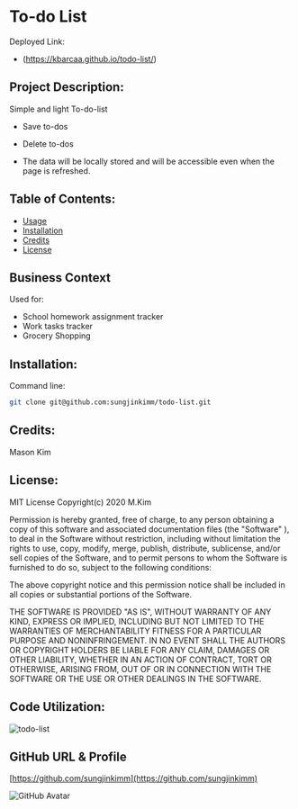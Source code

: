 # To-do List

Deployed Link: 
* (https://kbarcaa.github.io/todo-list/)

## Project Description:

Simple and light To-do-list

* Save to-dos
* Delete to-dos 

* The data will be locally stored and will be accessible even when the page is refreshed. 


## Table of Contents:

* [Usage](#Usage)
* [Installation](#Installation)
* [Credits](#Credits)
* [License](#License)

## Business Context

Used for:  

* School homework assignment tracker
* Work tasks tracker
* Grocery Shopping 

## Installation:
Command line: 

```sh
git clone git@github.com:sungjinkimm/todo-list.git
```

## Credits: 

Mason Kim

## License: 

MIT License Copyright(c) 2020 M.Kim

Permission is hereby granted, free of charge, to any person obtaining a copy of this software and associated documentation files (the "Software" ), to deal in the Software without restriction, including without limitation the rights to use, copy, modify, merge, publish, distribute, sublicense, and/or sell copies of the Software, and to permit persons to whom the Software is furnished to do so, subject to the following conditions:

The above copyright notice and this permission notice shall be included in all copies or substantial portions of the Software.

THE SOFTWARE IS PROVIDED "AS IS",  WITHOUT WARRANTY OF ANY KIND, EXPRESS OR IMPLIED, INCLUDING BUT NOT LIMITED TO THE WARRANTIES OF MERCHANTABILITY FITNESS FOR A PARTICULAR PURPOSE AND NONINFRINGEMENT. IN NO EVENT SHALL THE AUTHORS OR COPYRIGHT HOLDERS BE LIABLE FOR ANY CLAIM, DAMAGES OR OTHER LIABILITY, WHETHER IN AN ACTION OF CONTRACT, TORT OR OTHERWISE, ARISING FROM, OUT OF OR IN CONNECTION WITH THE SOFTWARE OR THE USE OR OTHER DEALINGS IN THE SOFTWARE.


## Code Utilization: 

![todo-list](https://img.shields.io/github/languages/top/sungjinkimm/todo-list)

## GitHub URL & Profile

[https://github.com/sungjinkimm](https://github.com/sungjinkimm)


![GitHub Avatar](https://avatars0.githubusercontent.com/u/50185484?v=4)
